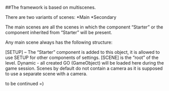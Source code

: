 ##The framework is based on multiscenes.

There are two variants of scenes:
*Main
*Secondary

The main scenes are all the scenes in which the component “Starter” or the component inherited from “Starter” will be present.

Any main scene always has the following structure:

[SETUP] – The “Starter” component is added to this object, it is allowed to use SETUP for other components of settings.
[SCENE] is the “root” of the level.
Dynamic - all created GO (GameObject) will be loaded here during the game session.
Scenes by default do not contain a camera as it is supposed to use a separate scene with a camera.

to be continued =)